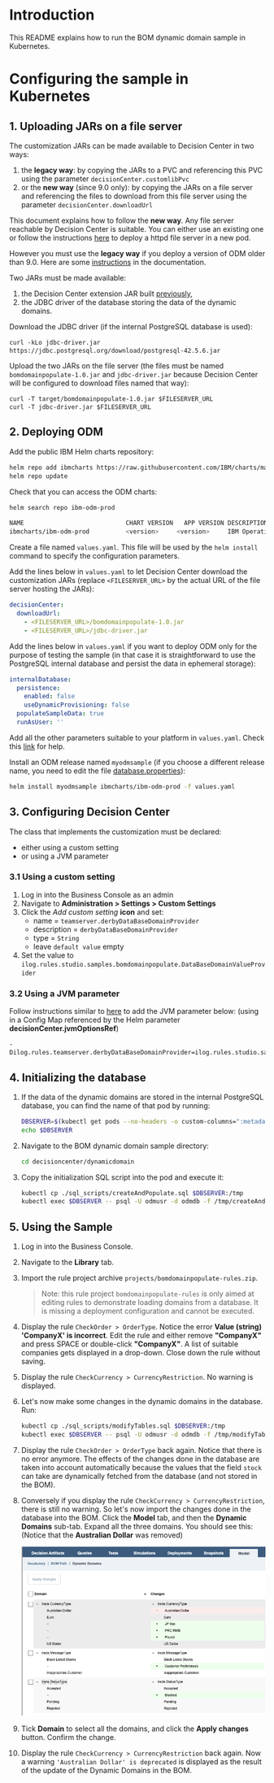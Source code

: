 # Introduction

This README explains how to run the BOM dynamic domain sample in Kubernetes.

#  Configuring the sample in Kubernetes

## 1. Uploading JARs on a file server

The customization JARs can be made available to Decision Center in two ways:
1. the **legacy way**: by copying the JARs to a PVC and referencing this PVC using the parameter `decisionCenter.customlibPvc`
1. or the **new way** (since 9.0 only): by copying the JARs on a file server and referencing the files to download from this file server using the parameter `decisionCenter.downloadUrl`

This document explains how to follow the **new way**. Any file server reachable by Decision Center is suitable. You can either use an existing one or follow the instructions [here](../README.md#setup-an-httpd-file-server) to deploy a httpd file server in a new pod.

However you must use the **legacy way** if you deploy a version of ODM older than 9.0. Here are some [instructions](https://www.ibm.com/docs/en/odm/9.0.0?topic=kubernetes-customizing-decision-center-business-console) in the documentation.

Two JARs must be made available:
  1. the Decision Center extension JAR built [previously](README.md#building-the-decision-center-extension-jar),
  1. the JDBC driver of the database storing the data of the dynamic domains.

Download the JDBC driver (if the internal PostgreSQL database is used):
```
curl -kLo jdbc-driver.jar https://jdbc.postgresql.org/download/postgresql-42.5.6.jar
```

Upload the two JARs on the file server (the files must be named `bomdomainpopulate-1.0.jar` and `jdbc-driver.jar` because Decision Center will be configured to download files named that way):
```
curl -T target/bomdomainpopulate-1.0.jar $FILESERVER_URL
curl -T jdbc-driver.jar $FILESERVER_URL
```

## 2. Deploying ODM

Add the public IBM Helm charts repository:
```bash
helm repo add ibmcharts https://raw.githubusercontent.com/IBM/charts/master/repo/ibm-helm
helm repo update
````

Check that you can access the ODM charts:
```bash
helm search repo ibm-odm-prod
```
```bash
NAME                        	CHART VERSION	APP VERSION	DESCRIPTION
ibmcharts/ibm-odm-prod      	<version>     <version>  	IBM Operational Decision Manager  License By in...
```

Create a file named `values.yaml`. This file will be used by the `helm install` command to specify the configuration parameters. 

Add the lines below in `values.yaml` to let Decision Center download the customization JARs (replace `<FILESERVER_URL>` by the actual URL of the file server hosting the JARs):
```yaml
decisionCenter:
  downloadUrl:
    - <FILESERVER_URL>/bomdomainpopulate-1.0.jar
    - <FILESERVER_URL>/jdbc-driver.jar
```

Add the lines below in `values.yaml` if you want to deploy ODM only for the purpose of testing the sample (in that case it is straightforward to use the PostgreSQL internal database and persist the data in ephemeral storage): 
```yaml
internalDatabase:
  persistence:
    enabled: false
    useDynamicProvisioning: false
  populateSampleData: true
  runAsUser: ''
```

Add all the other parameters suitable to your platform in `values.yaml`. Check this [link](https://github.com/DecisionsDev/odm-docker-kubernetes/tree/master/platform) for help.

Install an ODM release named `myodmsample` (if you choose a different release name, you need to edit the file [database.properties](src/ilog.rules.studio.samples.bomdomainpopulate/src/main/resources/data/database.properties)):
```bash
helm install myodmsample ibmcharts/ibm-odm-prod -f values.yaml
```

## 3. Configuring Decision Center

The class that implements the customization must be declared:
- either using a custom setting
- or using a JVM parameter 

### 3.1 Using a custom setting
1. Log in into the Business Console as an admin
1. Navigate to **Administration > Settings > Custom Settings**
1. Click the *Add custom setting* **icon** and set:
    - name = `teamserver.derbyDataBaseDomainProvider`
    - description = `derbyDataBaseDomainProvider`
    - type = `String`
    - leave `default value` empty
1. Set the value to `ilog.rules.studio.samples.bomdomainpopulate.DataBaseDomainValueProvider`

### 3.2 Using a JVM parameter

Follow instructions similar to [here](https://www.ibm.com/docs/en/odm/9.0.0?topic=kubernetes-persisting-decision-center-ruleset-cache) to add the JVM parameter below: (using in a Config Map referenced by the Helm parameter **decisionCenter.jvmOptionsRef**)
```
-Dilog.rules.teamserver.derbyDataBaseDomainProvider=ilog.rules.studio.samples.bomdomainpopulate.DataBaseDomainValueProvider
```

## 4. Initializing the database

1. If the data of the dynamic domains are stored in the internal PostgreSQL database, you can find the name of that pod by running:
    ```bash
    DBSERVER=$(kubectl get pods --no-headers -o custom-columns=":metadata.name" |grep dbserver)
    echo $DBSERVER
    ```

1. Navigate to the BOM dynamic domain sample directory:
    ```bash
    cd decisioncenter/dynamicdomain
    ```

1. Copy the initialization SQL script into the pod and execute it:
    ```bash
    kubectl cp ./sql_scripts/createAndPopulate.sql $DBSERVER:/tmp
    kubectl exec $DBSERVER -- psql -U odmusr -d odmdb -f /tmp/createAndPopulate.sql
    ```

## 5. Using the Sample

1. Log in into the Business Console.
1. Navigate to the **Library** tab.
1. Import the rule project archive `projects/bomdomainpopulate-rules.zip`.
    > Note: this rule project `bomdomainpopulate-rules` is only aimed at editing rules to demonstrate loading domains from a database. It is missing a deployment configuration and cannot be executed.
1. Display the rule `CheckOrder > OrderType`. Notice the error **Value (string) 'CompanyX' is incorrect**. Edit the rule and either remove **"CompanyX"** and press SPACE or double-click **"CompanyX"**. A list of suitable companies gets displayed in a drop-down. Close down the rule without saving.
1. Display the rule `CheckCurrency > CurrencyRestriction`. No warning is displayed.
1. Let's now make some changes in the dynamic domains in the database. Run:
    ```bash
    kubectl cp ./sql_scripts/modifyTables.sql $DBSERVER:/tmp
    kubectl exec $DBSERVER -- psql -U odmusr -d odmdb -f /tmp/modifyTables.sql
    ```

1. Display the rule `CheckOrder > OrderType` back again. Notice that there is no error anymore. The effects of the changes done in the database are taken into account automatically because the values that the field `stock` can take are dynamically fetched from the database (and not stored in the BOM).
1. Conversely if you display the rule `CheckCurrency > CurrencyRestriction`, there is still no warning. So let's now import the changes done in the database into the BOM. Click the **Model** tab, and then the **Dynamic Domains** sub-tab. Expand all the three domains. You should see this: (Notice that the **Australian Dollar** was removed)

    ![Dynamic Domains update](images/dynamicDomainsUpdate.png)

1. Tick **Domain** to select all the domains, and click the **Apply changes** button. Confirm the change.
1. Display the rule `CheckCurrency > CurrencyRestriction` back again. Now a warning `'Australian Dollar' is deprecated` is displayed as the result of the update of the Dynamic Domains in the BOM.
